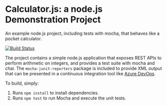 Calculator.js: a node.js Demonstration Project
==============================================
An example node.js project, including tests with mocha, that behaves like
a pocket calculator.

[![Build Status](https://undergar.visualstudio.com/Parts%20Unlimited/_apis/build/status/glaucobp.calculator?branchName=master)](https://undergar.visualstudio.com/Parts%20Unlimited/_build/latest?definitionId=4&branchName=master)

The project contains a simple node.js application that exposes REST APIs
to perform arithmetic on integers, and provides a test suite with mocha
and chai.  The `mocha-junit-reporters` package is included to provide XML
output that can be presented in a continuous integration tool like
[Azure DevOps](https://azure.com/devops).

To build, simply:

1. Runs `npm install` to install dependencies.
2. Runs `npm test` to run Mocha and execute the unit tests.

